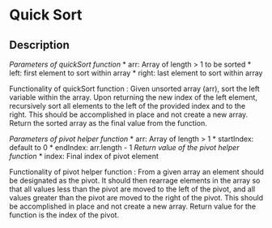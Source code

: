 # Quick Sort

## Description
  *Parameters of quickSort function*
    * arr: Array of length > 1 to be sorted
    * left: first element to sort within array
    * right: last element to sort within array

  Functionality of quickSort function
    : Given unsorted array (arr), sort the left variable within the array. Upon returning the new index of the left element, recursively sort all elements to the left of the provided index and to the right. This should be accomplished in place and not create a new array. Return the sorted array as the final value from the function.

  *Parameters of pivot helper function*
    * arr: Array of length > 1
    * startIndex: default to 0
    * endIndex: arr.length - 1
  *Return value of the pivot helper function*
    * index: Final index of pivot element

  Functionality of pivot helper function
    : From a given array an element should be designated as the pivot. It should then rearrage elements in the array so that all values less than the pivot are moved to the left of the pivot, and all values greater than the pivot are moved to the right of the pivot. This should be accomplished in place and not create a new array. Return value for the function is the index of the pivot.
